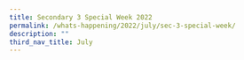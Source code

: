 ```yaml
---
title: Secondary 3 Special Week 2022
permalink: /whats-happening/2022/july/sec-3-special-week/
description: ""
third_nav_title: July
---
```

